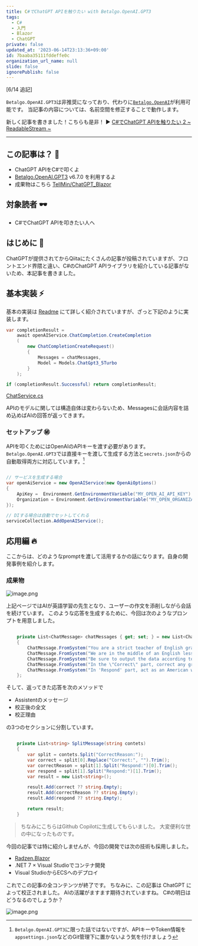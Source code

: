 ```yaml
---
title: C#でChatGPT APIを触りたい with Betalgo.OpenAI.GPT3
tags:
  - C#
  - 入門
  - Blazor
  - ChatGPT
private: false
updated_at: '2023-06-14T23:13:36+09:00'
id: 7baaba35111fddeffe0c
organization_url_name: null
slide: false
ignorePublish: false
---
```

[6/14 追記]

`Betalgo.OpenAI.GPT3`は非推奨になっており、代わりに[`Betalgo.OpenAI`](https://github.com/betalgo/openai)が利用可能です。
当記事の内容については、名前空間を修正することで動作します。

新しく記事を書きました！こちらも是非！
:arrow_forward: [C#でChatGPT APIを触りたい 2 ~ ReadableStream ~](https://qiita.com/TellMin/items/9059423600a6897cef0c)

---

## この記事は？ :dango:

- ChatGPT APIをC#で叩くよ
- [Betalgo.OpenAI.GPT3](https://github.com/betalgo/openai) v6.7.0 を利用するよ
- 成果物はこちら [TellMin/ChatGPT_Blazor](https://github.com/TellMin/ChatGPT_Blazor)

## 対象読者 :dark_sunglasses:

- C#でChatGPT APIを叩きたい人へ

## はじめに :cactus: 

ChatGPTが提供されてからQiitaにたくさんの記事が投稿されていますが、フロントエンド界隈と違い、C#のChatGPT APIライブラリを紹介している記事がないため、本記事を書きました。

## 基本実装 :zap: 

基本の実装は [Readme](https://github.com/betalgo/openai/blob/master/Readme.md) にて詳しく紹介されていますが、ざっと下記のように実装します。

```C#
var completionResult = 
    await openAIService.ChatCompletion.CreateCompletion
    (
        new ChatCompletionCreateRequest()
        {
            Messages = chatMessages,
            Model = Models.ChatGpt3_5Turbo
        }
    );

if (completionResult.Successful) return completionResult;

```

[ChatService.cs](https://github.com/TellMin/ChatGPT_Blazor/blob/a69f5042da34daa30449db9eb201fee02a278d03/ChatGPT_Blazor/Services/ChatService.cs#L21-L34)

APIのモデルに関しては構造自体は変わらないため、Messagesに会話内容を詰め込めばAIの回答が返ってきます。

### セットアップ :secret: 

APIを叩くためにはOpenAIのAPIキーを渡す必要があります。
`Betalgo.OpenAI.GPT3`では直接キーを渡して生成する方法と`secrets.json`からの自動取得両方に対応しています。[^d]

[^d]: `Betalgo.OpenAI.GPT3`に限った話ではないですが、APIキーやToken情報を`appsettings.json`などのGit管理下に置かないよう気を付けましょう

```C#

// サービスを生成する場合
var openAiService = new OpenAIService(new OpenAiOptions()
{
    ApiKey =  Environment.GetEnvironmentVariable("MY_OPEN_AI_API_KEY")!, required
    Organization = Environment.GetEnvironmentVariable("MY_OPEN_ORGANIZATION_ID") //optional
});

// DIする場合は自動でセットしてくれる
serviceCollection.AddOpenAIService();

```

## 応用編 :fire: 

ここからは、どのようなpromptを渡して活用するかの話になります。自身の開発事例を紹介します。

### 成果物

![image.png](https://qiita-image-store.s3.ap-northeast-1.amazonaws.com/0/2566826/b1e68a06-1b9d-a896-e92d-71669efc7237.png)

上記ページではAIが英語学習の先生となり、ユーザーの作文を添削しながら会話を続けています。
このような応答を生成するために、今回は次のようなプロンプトを用意しました。

```C#

    private List<ChatMessage> chatMessages { get; set; } = new List<ChatMessage>()
    {
        ChatMessage.FromSystem("You are a strict teacher of English grammar and spelling errors."),
        ChatMessage.FromSystem("We are in the middle of an English lesson and we practice daily conversation."),
        ChatMessage.FromSystem("Be sure to output the data according to the following format. Correct: <YOUR_CORRECTION> CorrectReason: <YOUR_CORECTION_REASON> Respond: <YOUR_RESPOND>"),
        ChatMessage.FromSystem("In the \"Correct\" part, correct any grammatical or spelling errors, suggest better wording, and respond to the message with your reasons in 'CorrectReason' part."),
        ChatMessage.FromSystem("In 'Respond' part, act as an American who likes conversation and respond message."),
    };

```

そして、返ってきた応答を次のメソッドで

- Assistentのメッセージ
- 校正後の全文
- 校正理由

の3つのセクションに分割しています。

```C#

    private List<string> SplitMessage(string contets)
    {
        var split = contets.Split("CorrectReason:");
        var correct = split[0].Replace("Correct:", "").Trim();
        var correctReason = split[1].Split("Respond:")[0].Trim();
        var respond = split[1].Split("Respond:")[1].Trim();
        var result = new List<string>();

        result.Add(correct ?? string.Empty);
        result.Add(correctReason ?? string.Empty);
        result.Add(respond ?? string.Empty);

        return result;
    }

```

> ちなみにこちらはGithub Copilotに生成してもらいました。
> 大変便利な世の中になったものです。

今回の記事では特に紹介しませんが、今回の開発では次の技術も採用しました。

- [Radzen.Blazor](https://github.com/radzenhq/radzen-blazor)
- .NET 7 × Visual Studioでコンテナ開発
- Visual StudioからECSへのデプロイ

これでこの記事の全コンテンツが終了です。
ちなみに、この記事は ChatGPT によって校正されました。
AIの活躍がますます期待されていますね。
C#の明日はどうなるのでしょうか？

![image.png](https://qiita-image-store.s3.ap-northeast-1.amazonaws.com/0/2566826/4ae2cd29-2271-ffbe-eda0-3738c8094f54.png)
